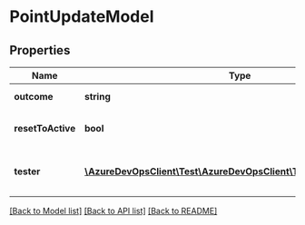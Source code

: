 # PointUpdateModel

## Properties
Name | Type | Description | Notes
------------ | ------------- | ------------- | -------------
**outcome** | **string** | Outcome to update. | [optional] 
**resetToActive** | **bool** | Reset test point to active. | [optional] 
**tester** | [**\AzureDevOpsClient\Test\AzureDevOpsClient\Test\Model\IdentityRef**](IdentityRef.md) | Tester to update. Type IdentityRef. | [optional] 

[[Back to Model list]](../README.md#documentation-for-models) [[Back to API list]](../README.md#documentation-for-api-endpoints) [[Back to README]](../README.md)


